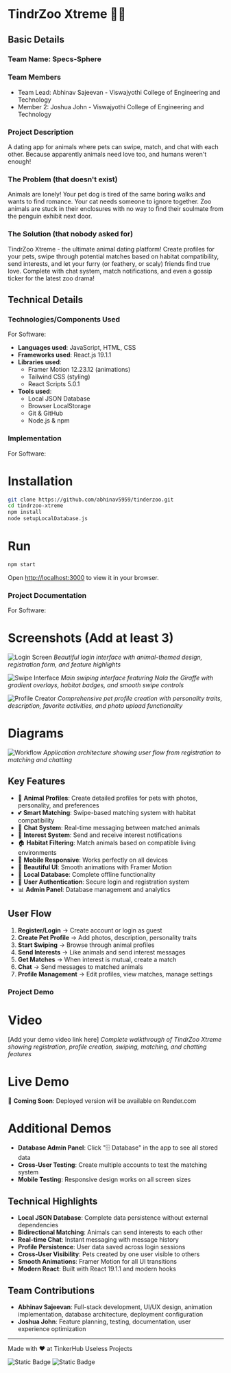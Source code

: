 # TindrZoo Xtreme 🦁💕

## Basic Details
### Team Name: Specs-Sphere

### Team Members
- Team Lead: Abhinav Sajeevan - Viswajyothi College of Engineering and Technology
- Member 2: Joshua John - Viswajyothi College of Engineering and Technology

### Project Description
A dating app for animals where pets can swipe, match, and chat with each other. Because apparently animals need love too, and humans weren't enough!

### The Problem (that doesn't exist)
Animals are lonely! Your pet dog is tired of the same boring walks and wants to find romance. Your cat needs someone to ignore together. Zoo animals are stuck in their enclosures with no way to find their soulmate from the penguin exhibit next door.

### The Solution (that nobody asked for)
TindrZoo Xtreme - the ultimate animal dating platform! Create profiles for your pets, swipe through potential matches based on habitat compatibility, send interests, and let your furry (or feathery, or scaly) friends find true love. Complete with chat system, match notifications, and even a gossip ticker for the latest zoo drama!

## Technical Details
### Technologies/Components Used
For Software:
- **Languages used**: JavaScript, HTML, CSS
- **Frameworks used**: React.js 19.1.1
- **Libraries used**: 
  - Framer Motion 12.23.12 (animations)
  - Tailwind CSS (styling)
  - React Scripts 5.0.1
- **Tools used**: 
  - Local JSON Database
  - Browser LocalStorage
  - Git & GitHub
  - Node.js & npm

### Implementation
For Software:
# Installation
```bash
git clone https://github.com/abhinav5959/tinderzoo.git
cd tindrzoo-xtreme
npm install
node setupLocalDatabase.js
```

# Run
```bash
npm start
```
Open [http://localhost:3000](http://localhost:3000) to view it in your browser.

### Project Documentation
For Software:

# Screenshots (Add at least 3)
![Login Screen](https://github.com/user-attachments/assets/a3132777-a4ff-443e-9917-f766e3728fa7)
*Beautiful login interface with animal-themed design, registration form, and feature highlights*

![Swipe Interface](https://github.com/user-attachments/assets/d1847ed8-bec6-4aab-85d7-4a16b83f7f6d)
*Main swiping interface featuring Nala the Giraffe with gradient overlays, habitat badges, and smooth swipe controls*

![Profile Creator](https://github.com/user-attachments/assets/aba0d91b-0c15-4f29-a457-cc7bb2b74145)
*Comprehensive pet profile creation with personality traits, description, favorite activities, and photo upload functionality*

# Diagrams
![Workflow](https://github.com/user-attachments/assets/architecture-diagram-placeholder)
*Application architecture showing user flow from registration to matching and chatting*

## Key Features
- 🐾 **Animal Profiles**: Create detailed profiles for pets with photos, personality, and preferences
- 💕 **Smart Matching**: Swipe-based matching system with habitat compatibility
- 💬 **Chat System**: Real-time messaging between matched animals
- 🎯 **Interest System**: Send and receive interest notifications
- 🏠 **Habitat Filtering**: Match animals based on compatible living environments
- 📱 **Mobile Responsive**: Works perfectly on all devices
- 🎨 **Beautiful UI**: Smooth animations with Framer Motion
- 💾 **Local Database**: Complete offline functionality
- 🔐 **User Authentication**: Secure login and registration system
- 📊 **Admin Panel**: Database management and analytics

## User Flow
1. **Register/Login** → Create account or login as guest
2. **Create Pet Profile** → Add photos, description, personality traits
3. **Start Swiping** → Browse through animal profiles
4. **Send Interests** → Like animals and send interest messages
5. **Get Matches** → When interest is mutual, create a match
6. **Chat** → Send messages to matched animals
7. **Profile Management** → Edit profiles, view matches, manage settings

### Project Demo
# Video
[Add your demo video link here]
*Complete walkthrough of TindrZoo Xtreme showing registration, profile creation, swiping, matching, and chatting features*

# Live Demo
🚀 **Coming Soon**: Deployed version will be available on Render.com

# Additional Demos
- **Database Admin Panel**: Click "🗄️ Database" in the app to see all stored data
- **Cross-User Testing**: Create multiple accounts to test the matching system
- **Mobile Testing**: Responsive design works on all screen sizes

## Technical Highlights
- **Local JSON Database**: Complete data persistence without external dependencies
- **Bidirectional Matching**: Animals can send interests to each other
- **Real-time Chat**: Instant messaging with message history
- **Profile Persistence**: User data saved across login sessions
- **Cross-User Visibility**: Pets created by one user visible to others
- **Smooth Animations**: Framer Motion for all UI transitions
- **Modern React**: Built with React 19.1.1 and modern hooks

## Team Contributions
- **Abhinav Sajeevan**: Full-stack development, UI/UX design, animation implementation, database architecture, deployment configuration
- **Joshua John**: Feature planning, testing, documentation, user experience optimization

---
Made with ❤️ at TinkerHub Useless Projects 

![Static Badge](https://img.shields.io/badge/TinkerHub-24?color=%23000000&link=https%3A%2F%2Fwww.tinkerhub.org%2F)
![Static Badge](https://img.shields.io/badge/UselessProjects--25-25?link=https%3A%2F%2Fwww.tinkerhub.org%2Fevents%2FQ2Q1TQKX6Q%2FUseless%2520Projects)
